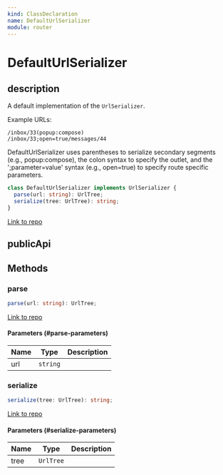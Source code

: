 ```yaml
---
kind: ClassDeclaration
name: DefaultUrlSerializer
module: router
---
```


# DefaultUrlSerializer

## description

A default implementation of the `UrlSerializer`.

Example URLs:

```
/inbox/33(popup:compose)
/inbox/33;open=true/messages/44
```

DefaultUrlSerializer uses parentheses to serialize secondary segments (e.g., popup:compose), the
colon syntax to specify the outlet, and the ';parameter=value' syntax (e.g., open=true) to
specify route specific parameters.

```ts
class DefaultUrlSerializer implements UrlSerializer {
  parse(url: string): UrlTree;
  serialize(tree: UrlTree): string;
}
```

[Link to repo](https://github.com/timdeschryver/angular/blob/master/packages/router/src/url_tree.ts#L291-L307)

## publicApi

## Methods

### parse

```ts
parse(url: string): UrlTree;
```

[Link to repo](https://github.com/timdeschryver/angular/blob/master/packages/router/src/url_tree.ts#L293-L296)

#### Parameters (#parse-parameters)

| Name | Type     | Description |
| ---- | -------- | ----------- |
| url  | `string` |             |

### serialize

```ts
serialize(tree: UrlTree): string;
```

[Link to repo](https://github.com/timdeschryver/angular/blob/master/packages/router/src/url_tree.ts#L299-L306)

#### Parameters (#serialize-parameters)

| Name | Type      | Description |
| ---- | --------- | ----------- |
| tree | `UrlTree` |             |
